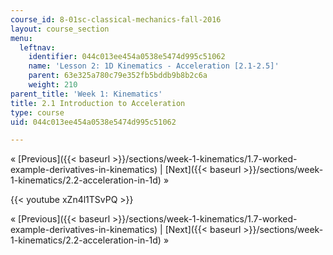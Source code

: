 ```yaml
---
course_id: 8-01sc-classical-mechanics-fall-2016
layout: course_section
menu:
  leftnav:
    identifier: 044c013ee454a0538e5474d995c51062
    name: 'Lesson 2: 1D Kinematics - Acceleration [2.1-2.5]'
    parent: 63e325a780c79e352fb5bddb9b8b2c6a
    weight: 210
parent_title: 'Week 1: Kinematics'
title: 2.1 Introduction to Acceleration
type: course
uid: 044c013ee454a0538e5474d995c51062

---
```


« [Previous]({{< baseurl >}}/sections/week-1-kinematics/1.7-worked-example-derivatives-in-kinematics) | [Next]({{< baseurl >}}/sections/week-1-kinematics/2.2-acceleration-in-1d) »

{{< youtube xZn4l1TSvPQ >}}

« [Previous]({{< baseurl >}}/sections/week-1-kinematics/1.7-worked-example-derivatives-in-kinematics) | [Next]({{< baseurl >}}/sections/week-1-kinematics/2.2-acceleration-in-1d) »